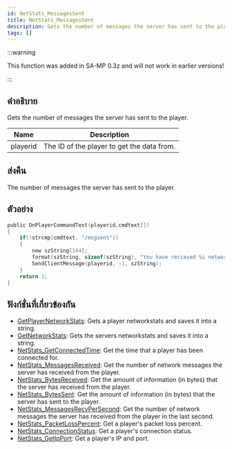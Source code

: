 ```yaml
---
id: NetStats_MessagesSent
title: NetStats_MessagesSent
description: Gets the number of messages the server has sent to the player.
tags: []
---
```


:::warning

This function was added in SA-MP 0.3z and will not work in earlier versions!

:::

## คำอธิบาย

Gets the number of messages the server has sent to the player.

| Name     | Description                                |
| -------- | ------------------------------------------ |
| playerid | The ID of the player to get the data from. |

## ส่งคืน

The number of messages the server has sent to the player.

## ตัวอย่าง

```c
public OnPlayerCommandText(playerid,cmdtext[])
{
    if(!strcmp(cmdtext, "/msgsent"))
    {
        new szString[144];
        format(szString, sizeof(szString), "You have recieved %i network messages.", NetStats_MessagesSent(playerid));
        SendClientMessage(playerid, -1, szString);
    }
    return 1;
}
```

## ฟังก์ชั่นที่เกี่ยวข้องกัน

- [GetPlayerNetworkStats](../functions/GetPlayerNetworkStats.md): Gets a player networkstats and saves it into a string.
- [GetNetworkStats](../functions/GetNetworkStats.md): Gets the servers networkstats and saves it into a string.
- [NetStats_GetConnectedTime](../functions/NetStats_GetConnectedTime.md): Get the time that a player has been connected for.
- [NetStats_MessagesReceived](../functions/NetStats_MessagesReceived.md): Get the number of network messages the server has received from the player.
- [NetStats_BytesReceived](../functions/NetStats_BytesReceived.md): Get the amount of information (in bytes) that the server has received from the player.
- [NetStats_BytesSent](../functions/NetStats_BytesSent.md): Get the amount of information (in bytes) that the server has sent to the player.
- [NetStats_MessagesRecvPerSecond](../functions/NetStats_MessagesRecvPerSecond.md): Get the number of network messages the server has received from the player in the last second.
- [NetStats_PacketLossPercent](../functions/NetStats_PacketLossPercent.md): Get a player's packet loss percent.
- [NetStats_ConnectionStatus](../functions/NetStats_ConnectionStatus.md): Get a player's connection status.
- [NetStats_GetIpPort](../functions/NetStats_GetIpPort.md): Get a player's IP and port.
